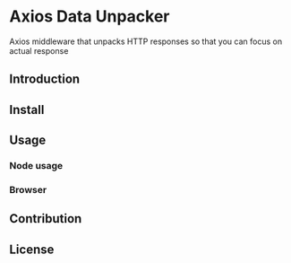 # Axios Data Unpacker

Axios middleware that unpacks HTTP responses so that you can focus on actual response

## Introduction

## Install

## Usage

### Node usage

### Browser

## Contribution

## License
